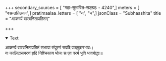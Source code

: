 +++
secondary_sources = [ "महा-सुभाषित-सङ्ग्रहः - 4240",]
meters = [ "वसन्ततिलका",]
pratimaalaa_letters = [ "य", "ध",]
jsonClass = "Subhaashita"
title = "आकर्ण्य वारवनितापठितम्"

+++

<details open><summary>Text</summary>

आकर्ण्य वारवनितापठितं सभायां संपूरणं सपदि पादमुदारभावः।  
यः कालिदासमरणं हृदि निश्चिकाय भोजः स एव परमं भुवि भावबोद्धा॥
</details>
